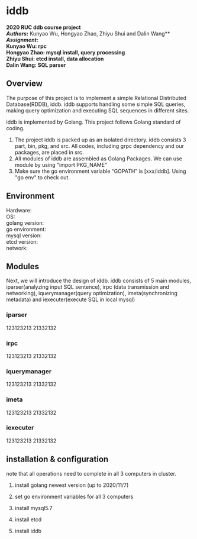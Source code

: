 # iddb
**2020 RUC ddb course project**  
***Authors:*** Kunyao Wu, Hongyao Zhao, Zhiyu Shui and Dalin Wang**  
***Assignment:***  
**Kunyao Wu: rpc**  
**Hongyao Zhao: mysql install, query processing**  
**Zhiyu Shui: etcd install, data allocation**  
**Dalin Wang: SQL parser**  
## Overview  
The purpose of this project is to implement a simple Relational Distributed Database(RDDB), iddb. iddb supports handling some simple SQL queries, making query optimization and executing SQL sequences in different sites.

iddb is implemented by Golang. This project follows Golang standard of coding.
1. The project iddb is packed up as an isolated directory. iddb consists 3 part, bin, pkg, and src. All codes, including grpc dependency and our packages, are placed in src.
2. All modules of iddb are assembled as Golang Packages. We can use module by using "import PKG_NAME"
3. Make sure the go environment variable “GOPATH” is [xxx/iddb]. Using "go env" to check out.

## Environment
Hardware:  
OS:  
golang version:  
go environment:  
mysql version:  
etcd version:  
network:  

## Modules 
Next, we will introduce the design of iddb. iddb consists of 5 main modules, iparser(analyzing input SQL sentence), irpc (data transmission and networking), iquerymanager(query optimization), imeta(synchronizing metadata) and iexecuter(execute SQL in local mysql)

### iparser
123123213
21332132

### irpc
123123213
21332132

### iquerymanager
123123213
21332132

### imeta
123123213
21332132

### iexecuter
123123213
21332132

## installation & configuration
note that all operations need to complete in all 3 computers in cluster.
1. install golang newest version (up to 2020/11/7)

2. set go environment variables for all 3 computers

3. install mysql5.7

4. install etcd

5. install iddb

